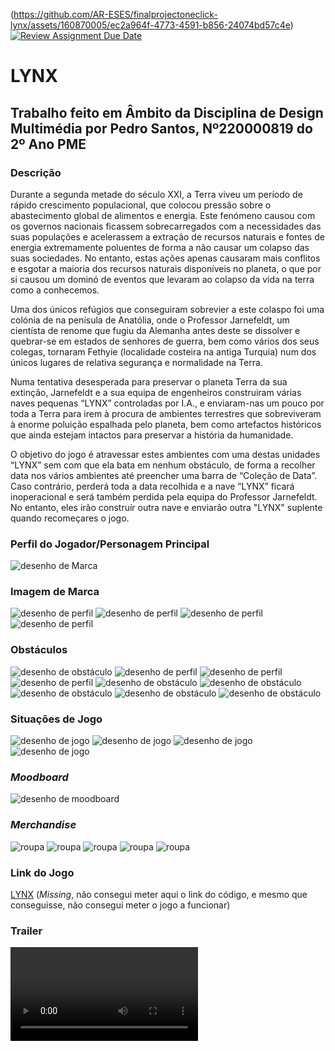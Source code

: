 (https://github.com/AR-ESES/finalprojectoneclick-lynx/assets/160870005/ec2a964f-4773-4591-b856-24074bd57c4e)[![Review Assignment Due Date](https://classroom.github.com/assets/deadline-readme-button-24ddc0f5d75046c5622901739e7c5dd533143b0c8e959d652212380cedb1ea36.svg)](https://classroom.github.com/a/ipevJCXR)
#  **LYNX**
## Trabalho feito em Âmbito da Disciplina de Design Multimédia por Pedro Santos, Nº220000819 do 2º Ano PME
### **Descrição**

Durante a segunda metade do século XXI, a Terra viveu um período de rápido crescimento populacional, que colocou pressão sobre o abastecimento global de alimentos e energia. Este fenómeno causou com os governos nacionais ficassem sobrecarregados com a necessidades das suas populações e acelerassem a extração de recursos naturais e fontes de energia extremamente poluentes de forma a não causar um colapso das suas sociedades. No entanto, estas ações apenas causaram mais conflitos e esgotar a maioria dos recursos naturais disponíveis no planeta, o que por si causou um dominó de eventos que levaram ao colapso da vida na terra como a conhecemos.

Uma dos únicos refúgios que conseguiram sobrevier a este colaspo foi uma colónia de na penísula de Anatólia, onde o Professor Jarnefeldt, um cientísta de renome que fugiu da Alemanha antes deste se dissolver e quebrar-se em estados de senhores de guerra, bem como vários dos seus colegas, tornaram Fethyie (localidade costeira na antiga Turquia) num dos únicos lugares de relativa segurança e normalidade na Terra.

Numa tentativa desesperada para preservar o planeta Terra da sua extinção, Jarnefeldt e a sua equipa de engenheiros construiram várias naves pequenas “LYNX” controladas por I.A., e enviaram-nas um pouco por toda a Terra para irem à procura de ambientes terrestres que sobreviveram à enorme poluição espalhada pelo planeta, bem como artefactos históricos que ainda estejam intactos para preservar a história da humanidade. 

O objetivo do jogo é atravessar estes ambientes com uma destas unidades “LYNX” sem com que ela bata em nenhum obstáculo, de forma a recolher data nos vários ambientes até preencher uma barra de “Coleção de Data”. Caso contrário, perderá toda a data recolhida e a nave “LYNX” ficará inoperacional e será também perdida pela equipa do Professor Jarnefeldt. No entanto, eles irão construír outra nave e enviarão outra "LYNX" suplente quando recomeçares o jogo.

### Perfil do Jogador/Personagem Principal
![desenho de Marca](LYNX-Pod.png)

### Imagem de Marca
![desenho de perfil](LYNX-Logo.jpg)
![desenho de perfil](Data-Recohlida-Logo.jpg)
![desenho de perfil](LYNX-LOST.png)
![desenho de perfil](Barra-de-Progresso.png)

### Obstáculos	
![desenho de obstáculo](Grid-1.png)
![desenho de perfil](Grid-2.png)
![desenho de perfil](Grid-3.png)
![desenho de perfil](Grid-4.png)
![desenho de obstáculo](Gaivota.png)
![desenho de obstáculo](Sunken-Boat-Revisto.png)
![desenho de obstáculo](Palmeira.png)
![desenho de obstáculo](Pico-1-Revisto.png)
![desenho de obstáculo](Pico-2-Revisto.png)

### Situações de Jogo
![desenho de jogo](Protótipo-Grid-013.jpg)
![desenho de jogo](Protótipo-Oceano.jpg)
![desenho de jogo](Protótipo-Alta-Definição-3-Revisto.png)
![desenho de jogo](Protótipo-Alta-Definição-4-Revisto.png)

### *Moodboard*
![desenho de moodboard](Moodboard-3.png)

### *Merchandise*
![roupa](t-shirt-verde-LYNX.png)
![roupa](bone-vermelho-LYNX.png)
![roupa](Chapeu-amarelo-LYNX.png)
![roupa](estojo-escolar-LYNX.png)
![roupa](mochila-azul-LYNX.png)

### Link do Jogo 	
[LYNX](https://www.example.com) (*Missing*, não consegui meter aqui o link do código, e mesmo que conseguisse, não consegui meter o jogo a funcionar)

### Trailer
![LYNX-Trailer](LYNX-Trailer.mp4)

